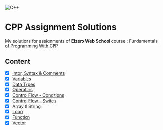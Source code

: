 ![C++](https://www.educative.io/v2api/editorpage/5393602882568192/image/6038586442907648)
# CPP Assignment Solutions
My solutions for assignments of **Elzero Web School** course : [Fundamentals of Programming With CPP](https://elzero.org/study/cplusplus-study-plan/)

## Content
-   [x] [Intor, Syntax & Comments](https://github.com/ahmad-alsaidy/CPP_Assignment_Solutions/tree/main/assignments/1_8_Intro_Syntax_Comments)
-   [x] [Variables](https://github.com/ahmad-alsaidy/CPP_Assignment_Solutions/tree/main/assignments/9_15_Variables)
-   [x] [Data Types](https://github.com/ahmad-alsaidy/CPP_Assignment_Solutions/tree/main/assignments/16_23_Data_Types)
-   [x] [Operators](https://github.com/ahmad-alsaidy/CPP_Assignment_Solutions/tree/main/assignments/24_29_Operators)
-   [x] [Control Flow - Conditions](https://github.com/ahmad-alsaidy/CPP_Assignment_Solutions/tree/main/assignments/30_35_Controlflow_Conditions)
-   [x] [Control Flow - Switch](https://github.com/ahmad-alsaidy/CPP_Assignment_Solutions/tree/main/assignments/36_37_Controlflow_Switch)
-   [x] [Array & String](https://github.com/ahmad-alsaidy/CPP_Assignment_Solutions/tree/main/assignments/38_46_Aarray_and_String)
-   [x] [Loop](https://github.com/ahmad-alsaidy/CPP_Assignment_Solutions/tree/main/assignments/47_54_Loop)
-   [x] [Function](https://github.com/ahmad-alsaidy/CPP_Assignment_Solutions/tree/main/assignments/55_66_Function)
-   [x] [Vector](https://github.com/ahmad-alsaidy/CPP_Assignment_Solutions/tree/main/assignments/67_74_Vector)
